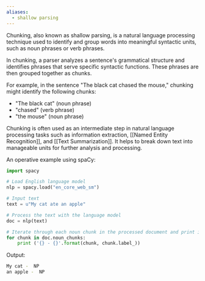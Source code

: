 ```yaml
---
aliases:
  - shallow parsing
---
```

Chunking, also known as shallow parsing, is a natural language processing technique used to identify and group words into meaningful syntactic units, such as noun phrases or verb phrases. 

In chunking, a parser analyzes a sentence's grammatical structure and identifies phrases that serve specific syntactic functions. These phrases are then grouped together as chunks.

For example, in the sentence "The black cat chased the mouse," chunking might identify the following chunks:
- "The black cat" (noun phrase)
- "chased" (verb phrase)
- "the mouse" (noun phrase)

Chunking is often used as an intermediate step in natural language processing tasks such as information extraction, [[Named Entity Recognition]], and [[Text Summarization]]. It helps to break down text into manageable units for further analysis and processing.

An operative example using spaCy:
``` python
import spacy

# Load English language model
nlp = spacy.load("en_core_web_sm")

# Input text
text = u"My cat ate an apple"

# Process the text with the language model
doc = nlp(text)

# Iterate through each noun chunk in the processed document and print its label
for chunk in doc.noun_chunks:
	print ('{} - {}'.format(chunk, chunk.label_))
```

Output:
``` bash
My cat - ­ NP 
an apple - ­ NP
```
